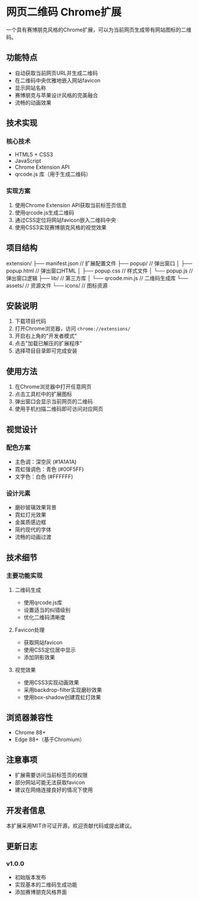 # 网页二维码 Chrome扩展

一个具有赛博朋克风格的Chrome扩展，可以为当前网页生成带有网站图标的二维码。

## 功能特点

- 自动获取当前网页URL并生成二维码
- 在二维码中央优雅地嵌入网站favicon
- 显示网站名称
- 赛博朋克与苹果设计风格的完美融合
- 流畅的动画效果

## 技术实现

### 核心技术
- HTML5 + CSS3
- JavaScript
- Chrome Extension API
- qrcode.js 库（用于生成二维码）

### 实现方案
1. 使用Chrome Extension API获取当前标签页信息
2. 使用qrcode.js生成二维码
3. 通过CSS定位将网站favicon嵌入二维码中央
4. 使用CSS3实现赛博朋克风格的视觉效果

## 项目结构
extension/
├── manifest.json // 扩展配置文件
├── popup/ // 弹出窗口
│ ├── popup.html // 弹出窗口HTML
│ ├── popup.css // 样式文件
│ └── popup.js // 弹出窗口逻辑
├── lib/ // 第三方库
│ └── qrcode.min.js // 二维码生成库
└── assets/ // 资源文件
└── icons/ // 图标资源


## 安装说明

1. 下载项目代码
2. 打开Chrome浏览器，访问 `chrome://extensions/`
3. 开启右上角的"开发者模式"
4. 点击"加载已解压的扩展程序"
5. 选择项目目录即可完成安装

## 使用方法

1. 在Chrome浏览器中打开任意网页
2. 点击工具栏中的扩展图标
3. 弹出窗口会显示当前网页的二维码
4. 使用手机扫描二维码即可访问对应网页

## 视觉设计

### 配色方案
- 主色调：深空灰 (#1A1A1A)
- 霓虹强调色：青色 (#00F5FF)
- 文字色：白色 (#FFFFFF)

### 设计元素
- 磨砂玻璃效果背景
- 霓虹灯光效果
- 金属质感边框
- 简约现代的字体
- 流畅的动画过渡

## 技术细节

### 主要功能实现
1. 二维码生成
   - 使用qrcode.js库
   - 设置适当的纠错级别
   - 优化二维码清晰度

2. Favicon处理
   - 获取网站favicon
   - 使用CSS定位居中显示
   - 添加阴影效果

3. 视觉效果
   - 使用CSS3实现动画效果
   - 采用backdrop-filter实现磨砂效果
   - 使用box-shadow创建霓虹灯效果

## 浏览器兼容性

- Chrome 88+
- Edge 88+（基于Chromium）

## 注意事项

- 扩展需要访问当前标签页的权限
- 部分网站可能无法获取favicon
- 建议在网络连接良好的情况下使用

## 开发者信息

本扩展采用MIT许可证开源，欢迎贡献代码或提出建议。

## 更新日志

### v1.0.0
- 初始版本发布
- 实现基本的二维码生成功能
- 添加赛博朋克风格界面